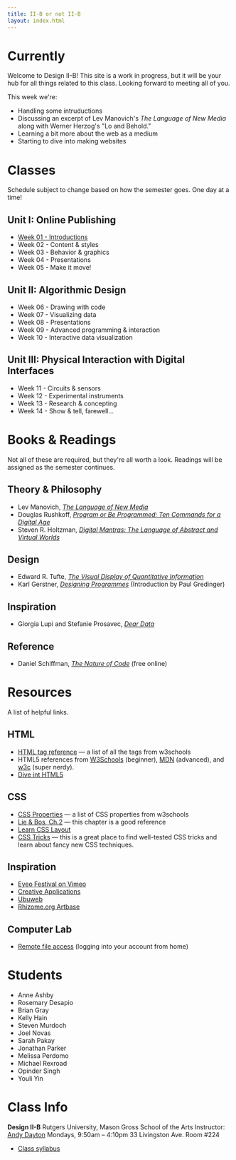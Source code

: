 ```yaml
---
title: II-B or not II-B
layout: index.html
---
```


Currently
========

Welcome to Design II-B! This site is a work in progress, but it will be your hub for all things  related to this class. Looking forward to meeting all of you.

This week we're:

 * Handling some intruductions
 * Discussing an excerpt of Lev Manovich's _The Language of New Media_ along with Werner Herzog's "Lo and Behold."
 * Learning a bit more about the web as a medium
 * Starting to dive into making websites

Classes
=========

Schedule subject to change based on how the semester goes. One day at a time!

Unit I: Online Publishing
-------------------------

* [Week 01 - Introductions](/classes/01/)
* Week 02 - Content & styles
* Week 03 - Behavior & graphics
* Week 04 - Presentations
* Week 05 - Make it move!

Unit II: Algorithmic Design
------------------------------

* Week 06 - Drawing with code
* Week 07 - Visualizing data
* Week 08 - Presentations
* Week 09 - Advanced programming & interaction
* Week 10 - Interactive data visualization

Unit III: Physical Interaction with Digital Interfaces
-----------------------------------------------------

* Week 11 - Circuits & sensors
* Week 12 - Experimental instruments
* Week 13 - Research & concepting
* Week 14 - Show & tell, farewell...


Books & Readings
=================

Not all of these are required, but they're all worth a look. Readings will be assigned as the semester continues.

Theory & Philosophy
--------------------
* Lev Manovich, [_The Language of New Media_](https://s3.amazonaws.com/2b.andydayton.com/the+language+of+the+new+media_manovich.pdf)
* Douglas Rushkoff, [_Program or Be Programmed: Ten Commands for a Digital Age_](https://s3.amazonaws.com/2b.andydayton.com/rushkoff-program-or-be-programmed.pdf)
* Steven R. Holtzman, [_Digital Mantras: The Language of Abstract and Virtual Worlds_](https://www.goodreads.com/book/show/1485977.Digital_Mantras)

Design
-------
* Edward R. Tufte, [_The Visual Display of Quantitative Information_](https://www.goodreads.com/book/show/17744.The_Visual_Display_of_Quantitative_Information)
* Karl Gerstner, [_Designing Programmes_](https://s3.amazonaws.com/2b.andydayton.com/Gerstner_Designing-Programmes.pdf) (Introduction by Paul Gredinger)


Inspiration
------------
* Giorgia Lupi and Stefanie Prosavec, [_Dear Data_](https://www.goodreads.com/book/show/28465052-dear-data)


Reference
---------
* Daniel Schiffman, [_The Nature of Code_](http://natureofcode.com/book/) (free online)


Resources
==========

A list of helpful links.

HTML
-----

* [HTML tag reference](http://www.w3schools.com/tags/) — a list of all the tags from w3schools
* HTML5 references from [W3Schools](http://www.w3schools.com/html/html5_intro.asp) (beginner), [MDN](https://developer.mozilla.org/en-US/docs/Web/Guide/HTML/HTML5) (advanced), and [w3c](http://www.w3.org/TR/html5/) (super nerdy).
* [Dive int HTML5](http://diveintohtml5.info/)

CSS
----

* [CSS Properties](http://www.w3schools.com/cssref/) — a list of CSS properties from w3schools
* [Lie &amp; Bos, Ch.2](http://www.w3.org/Style/LieBos2e/enter/) — this chapter is a good reference
* [Learn CSS Layout](http://learnlayout.com/toc.html)
* [CSS Tricks](http://css-tricks.com/) — this is a great place to find well-tested CSS tricks and learn about fancy new CSS techniques.


Inspiration
------------

 * [Eyeo Festival on Vimeo](https://vimeo.com/eyeofestival)
 * [Creative Applications](http://www.creativeapplications.net/)
 * [Ubuweb](http://ubuweb.com/)
 * [Rhizome.org Artbase](http://rhizome.org/art/artbase/)

Computer Lab
-------------

 * [Remote file access](http://art.rutgers.edu/Computer_Lab_Information/remote_file_access/index.html) (logging into your account from home)


Students
==========

* Anne Ashby
* Rosemary Desapio
* Brian Gray
* Kelly Hain
* Steven Murdoch
* Joel Novas
* Sarah Pakay
* Jonathan Parker
* Melissa Perdomo
* Michael Rexroad
* Opinder Singh
* Youli Yin


Class Info
===========

**Design II-B**
Rutgers University, Mason Gross School of the Arts
Instructor: [Andy Dayton](andrew.dayton@rutgers.edu)
Mondays, 9:50am – 4:10pm
33 Livingston Ave. Room #224

 * [Class syllabus](https://docs.google.com/document/d/1cwxx9aWn1HdeqI9jF9a869dTQFoC5qtUhDZKN6fPz6c/edit?usp=drive_web)
